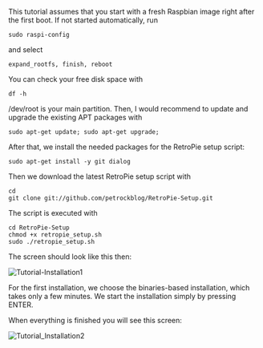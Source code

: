 This tutorial assumes that you start with a fresh Raspbian image right after the first boot.
If not started automatically, run

    sudo raspi-config

and select

    expand_rootfs, finish, reboot

You can check your free disk space with

    df -h

/dev/root is your main partition. Then, I would recommend to update and upgrade the existing APT packages with

    sudo apt-get update; sudo apt-get upgrade;

After that, we install the needed packages for the RetroPie setup script:

    sudo apt-get install -y git dialog

Then we download the latest RetroPie setup script with

    cd
    git clone git://github.com/petrockblog/RetroPie-Setup.git

The script is executed with

    cd RetroPie-Setup
    chmod +x retropie_setup.sh
    sudo ./retropie_setup.sh

The screen should look like this then:

![Tutorial-Installation1](https://github.com/petrockblog/RetroPie-Setup/raw/master/wiki/images/tutorial_installation1.png)

For the first installation, we choose the binaries-based installation, which takes only a few minutes. We start the installation simply by pressing ENTER.

When everything is finished you will see this screen:

![Tutorial_Installation2](https://github.com/petrockblog/RetroPie-Setup/raw/master/wiki/images/tutorial_installation2.png)